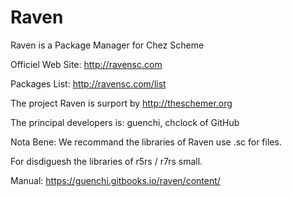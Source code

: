 # Raven
Raven is a Package Manager for Chez Scheme

Officiel Web Site: http://ravensc.com

Packages List: http://ravensc.com/list

The project Raven is surport by http://theschemer.org

The principal developers is: guenchi, chclock of GitHub

Nota Bene: We recommand the libraries of Raven use .sc for files. 

For disdiguesh the libraries of r5rs / r7rs small.


Manual: https://guenchi.gitbooks.io/raven/content/



